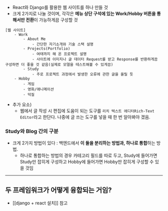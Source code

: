 - React와 Django를 활용한 웹 사이트를 하나 만들 것
- 크게 2가지로 나눌 것이며, 각각은 **메뉴 상단 구석에 있는 Work/Hobby 버튼을 통해서만 전환**이 가능하게끔 구성할 것
```
[웹 사이트]
	- Work
		- About Me
			- 간단한 자기소개와 기술 스택 설명
		- Projects(Portfolio)
			- 여태까지 해 온 프로젝트 설명
			- 사이트에 이미지나 글 데이터 Request를 받고 Response를 반환하게끔 구성하면 더 좋을 것 같음(실제로 모델을 테스트해볼 수 있게끔)
		- Study
			- 주로 프로젝트 과정에서 발생한 오류에 관한 글을 올릴 듯
	- Hobby
		- 게임
		- 영화/애니메이션
		- 덕질
```

- 추가 요소)
	- 웹에서 글 작성 시 편집에 도움이 되는 도구를 `리치 텍스트 에디터Rich-Text Editor`라고 한단다. 나중에 글 쓰는 도구를 넣을 때 한 번 알아봐야 겠음.

### Study와 Blog 간의 구분
- 크게 2가지 방법이 있다 : 백엔드에서 **이 둘을 분리하는 방법과, 하나로 통합**하는 방법.
	- 하나로 통합하는 방법의 경우 카테고리 필드를 따로 두고, Study에 들어가면 Study만 잡히게 구성하고 Hobby에 들어가면 Hobby만 잡히게 구성할 수 있을 것임


---

## 두 프레임워크가 어떻게 융합되는 거임?
- [[django + react 설치]] 참고


